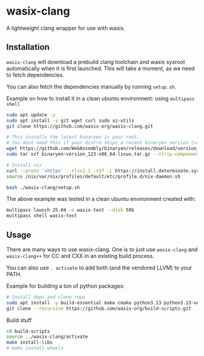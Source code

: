 # wasix-clang
A lightweight clang wrapper for use with wasix.

## Installation

`wasix-clang` will download a prebuild clang toolchain and wasix sysroot automatically when it is first launched. This will take a moment, as we need to fetch dependencies.

You can also fetch the dependencies manually by running `setup.sh`.

Example on how to install it in a clean ubuntu environment: using `multipass shell`

```bash
sudo apt update -y
sudo apt install -y git wget curl sudo xz-utils
git clone https://github.com/wasix-org/wasix-clang.git

# This installs the latest binaryen in your root.
# You dont need this if your distro ships a recent binaryen version (>=114) 
wget https://github.com/WebAssembly/binaryen/releases/download/version_123/binaryen-version_123-x86_64-linux.tar.gz
sudo tar xzf binaryen-version_123-x86_64-linux.tar.gz --strip-components=1 --keep-directory-symlink -C /

# Install nix
curl --proto '=https' --tlsv1.2 -sSf -L https://install.determinate.systems/nix | sudo sh -s -- install $(! test -f /.dockerenv || echo "linux --init none") --no-confirm
source /nix/var/nix/profiles/default/etc/profile.d/nix-daemon.sh

bash ./wasix-clang/setup.sh
```

The above example was tested in a clean ubuntu environment created with:

```bash
multipass launch 25.04 -n wasix-test --disk 50G
multipass shell wasix-test
```

## Usage

There are many ways to use wasix-clang. One is to just use `wasix-clang` and `wasix-clang++` for CC and CXX in an existing build process.

You can also use `. activate` to add both (and the vendored LLVM) to your PATH.

Example for building a ton of python packages:

```bash
# Install deps and clone repo
sudo apt install -y build-essential make cmake python3.13 python3.13-venv autopoint libtool pkg-config autoconf dejagnu meson ninja-build
git clone --recursive https://github.com/wasix-org/build-scripts.git
```

Build stuff

```bash
cd build-scripts
source ../wasix-clang/activate
make install-libs
# make install-wheels
```
